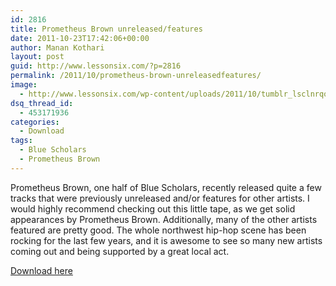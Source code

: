 ```yaml
---
id: 2816
title: Prometheus Brown unreleased/features
date: 2011-10-23T17:42:06+00:00
author: Manan Kothari
layout: post
guid: http://www.lessonsix.com/?p=2816
permalink: /2011/10/prometheus-brown-unreleasedfeatures/
image:
  - http://www.lessonsix.com/wp-content/uploads/2011/10/tumblr_lsclnrqoyI1qcdek0o1_500.jpg
dsq_thread_id:
  - 453171936
categories:
  - Download
tags:
  - Blue Scholars
  - Prometheus Brown
---
```

Prometheus Brown, one half of Blue Scholars, recently released quite a few tracks that were previously unreleased and/or features for other artists. I would highly recommend checking out this little tape, as we get solid appearances by Prometheus Brown. Additionally, many of the other artists featured are pretty good. The whole northwest hip-hop scene has been rocking for the last few years, and it is awesome to see so many new artists coming out and being supported by a great local act.

[Download here](http://prometheusbrown.tumblr.com/post/10853874376/prometheus-brown-brownouts-vol-1-calabs)